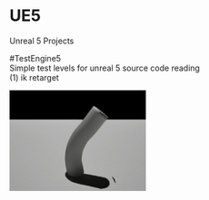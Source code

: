 # UE5  
Unreal 5 Projects  

#TestEngine5  
Simple test levels for unreal 5 source code reading  
(1) ik retarget  
  
<p align="left">
    <img src="TestEngine5/level_limb_ik.gif", width="240">
    <br>
</p>